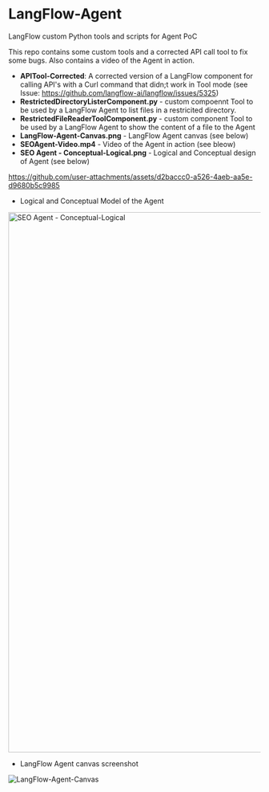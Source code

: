# LangFlow-Agent
LangFlow custom Python tools and scripts for Agent PoC

This repo contains some custom tools and a corrected API call tool to fix some bugs.  Also contains a video of the Agent in action.

 - **APITool-Corrected**: A corrected version of a LangFlow component for calling API's with a Curl command that didn;t work in Tool mode (see Issue: https://github.com/langflow-ai/langflow/issues/5325)
 - **RestrictedDirectoryListerComponent.py** - custom compoennt Tool to be used by a LangFlow Agent to list files in a restricited directory.
 - **RestrictedFileReaderToolComponent.py** - custom component Tool to be used by a LangFlow Agent to show the content of a file to the Agent
 - **LangFlow-Agent-Canvas.png** - LangFlow Agent canvas (see below)
 - **SEOAgent-Video.mp4** - Video of the Agent in action (see bleow)
 - **SEO Agent - Conceptual-Logical.png** - Logical and Conceptual design of Agent (see below)


https://github.com/user-attachments/assets/d2baccc0-a526-4aeb-aa5e-d9680b5c9985

 - Logical and Conceptual Model of the Agent

<img width="1076" alt="SEO Agent - Conceptual-Logical" src="https://github.com/user-attachments/assets/d6715517-f7f1-4c66-b3b6-53f72c590004" />

 - LangFlow  Agent canvas screenshot


![LangFlow-Agent-Canvas](https://github.com/user-attachments/assets/25ff23f5-1c8e-4d95-bfcf-5afb20e17cce)
